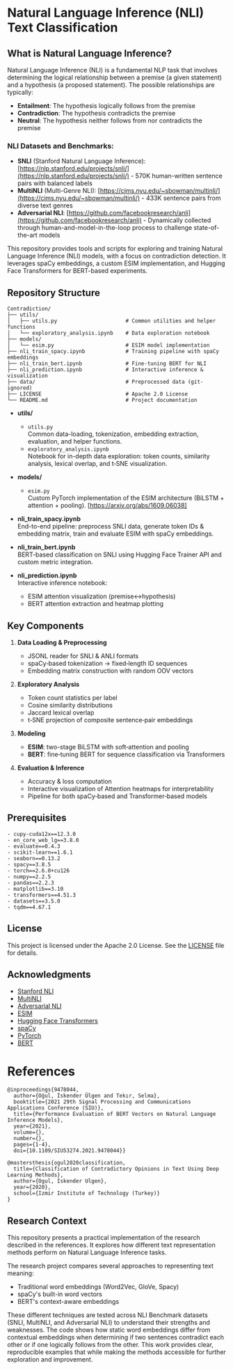 # Natural Language Inference (NLI) Text Classification

## What is Natural Language Inference?

Natural Language Inference (NLI) is a fundamental NLP task that involves determining the logical relationship between a premise (a given statement) and a hypothesis (a proposed statement). The possible relationships are typically:

- **Entailment**: The hypothesis logically follows from the premise
- **Contradiction**: The hypothesis contradicts the premise
- **Neutral**: The hypothesis neither follows from nor contradicts the premise

### NLI Datasets and Benchmarks:

- **SNLI** (Stanford Natural Language Inference): [https://nlp.stanford.edu/projects/snli/](https://nlp.stanford.edu/projects/snli/) - 570K human-written sentence pairs with balanced labels
- **MultiNLI** (Multi-Genre NLI): [https://cims.nyu.edu/~sbowman/multinli/](https://cims.nyu.edu/~sbowman/multinli/) - 433K sentence pairs from diverse text genres
- **Adversarial NLI**: [https://github.com/facebookresearch/anli](https://github.com/facebookresearch/anli) - Dynamically collected through human-and-model-in-the-loop process to challenge state-of-the-art models

This repository provides tools and scripts for exploring and training Natural Language Inference (NLI) models, with a focus on contradiction detection. It leverages spaCy embeddings, a custom ESIM implementation, and Hugging Face Transformers for BERT-based experiments.

## Repository Structure

```
Contradiction/
├── utils/
│   ├── utils.py                      # Common utilities and helper functions
│   └── exploratory_analysis.ipynb    # Data exploration notebook
├── models/
│   └── esim.py                       # ESIM model implementation
├── nli_train_spacy.ipynb             # Training pipeline with spaCy embeddings
├── nli_train_bert.ipynb              # Fine-tuning BERT for NLI
├── nli_prediction.ipynb              # Interactive inference & visualization
├── data/                             # Preprocessed data (git-ignored)
├── LICENSE                           # Apache 2.0 License
└── README.md                         # Project documentation
```

- **utils/**
  - `utils.py`  
    Common data-loading, tokenization, embedding extraction, evaluation, and helper functions.
  - `exploratory_analysis.ipynb`  
    Notebook for in-depth data exploration: token counts, similarity analysis, lexical overlap, and t‑SNE visualization.

- **models/**
  - `esim.py`  
    Custom PyTorch implementation of the ESIM architecture (BiLSTM + attention + pooling). [https://arxiv.org/abs/1609.06038]

- **nli_train_spacy.ipynb**  
  End-to-end pipeline: preprocess SNLI data, generate token IDs & embedding matrix, train and evaluate ESIM with spaCy embeddings.

- **nli_train_bert.ipynb**  
  BERT-based classification on SNLI using Hugging Face Trainer API and custom metric integration.

- **nli_prediction.ipynb**  
  Interactive inference notebook:
  - ESIM attention visualization (premise↔hypothesis)
  - BERT attention extraction and heatmap plotting

## Key Components

1. **Data Loading & Preprocessing**  
   - JSONL reader for SNLI & ANLI formats  
   - spaCy‑based tokenization → fixed‑length ID sequences  
   - Embedding matrix construction with random OOV vectors

2. **Exploratory Analysis**  
   - Token count statistics per label  
   - Cosine similarity distributions  
   - Jaccard lexical overlap  
   - t‑SNE projection of composite sentence‑pair embeddings

3. **Modeling**  
   - **ESIM**: two-stage BiLSTM with soft‑attention and pooling  
   - **BERT**: fine‑tuning BERT for sequence classification via Transformers

4. **Evaluation & Inference**  
   - Accuracy & loss computation  
   - Interactive visualization of Attention heatmaps for interpretability  
   - Pipeline for both spaCy‑based and Transformer‑based models

## Prerequisites

```
- cupy-cuda12x==12.3.0  
- en_core_web_lg==3.8.0  
- evaluate==0.4.3  
- scikit-learn==1.6.1  
- seaborn==0.13.2  
- spacy==3.8.5  
- torch==2.6.0+cu126  
- numpy==2.2.5  
- pandas==2.2.3  
- matplotlib==3.10  
- transformers==4.51.3  
- datasets==3.5.0  
- tqdm==4.67.1
```

## License

This project is licensed under the Apache 2.0 License. See the [LICENSE](LICENSE) file for details.
## Acknowledgments
- [Stanford NLI](https://nlp.stanford.edu/projects/snli/)
- [MultiNLI](https://cims.nyu.edu/~sbowman/multinli/)
- [Adversarial NLI](https://github.com/facebookresearch/anli)
- [ESIM](https://arxiv.org/abs/1609.06038)
- [Hugging Face Transformers](https://huggingface.co/transformers/)
- [spaCy](https://spacy.io/)
- [PyTorch](https://pytorch.org/)
- [BERT](https://arxiv.org/abs/1810.04805)

# References


```
@inproceedings{9478044,
  author={Oğul, İskender Ülgen and Tekır, Selma},
  booktitle={2021 29th Signal Processing and Communications Applications Conference (SIU)}, 
  title={Performance Evaluation of BERT Vectors on Natural Language Inference Models}, 
  year={2021},
  volume={},
  number={},
  pages={1-4},
  doi={10.1109/SIU53274.2021.9478044}}
```

```
@mastersthesis{ogul2020classification,
  title={Classification of Contradictory Opinions in Text Using Deep Learning Methods},
  author={Ogul, Iskender Ulgen},
  year={2020},
  school={Izmir Institute of Technology (Turkey)}
}
```

## Research Context

This repository presents a practical implementation of the research described in the references. It explores how different text representation methods perform on Natural Language Inference tasks.

The research project compares several approaches to representing text meaning:
- Traditional word embeddings (Word2Vec, GloVe, Spacy)
- spaCy's built-in word vectors
- BERT's context-aware embeddings


These different techniques are tested across NLI Benchmark datasets (SNLI, MultiNLI, and Adversarial NLI) to understand their strengths and weaknesses. The code shows how static word embeddings differ from contextual embeddings when determining if two sentences contradict each other or if one logically follows from the other. This work provides clear, reproducible examples that while making the methods accessible for further exploration and improvement.